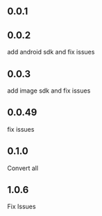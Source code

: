 ## 0.0.1

## 0.0.2
add android sdk and fix issues

## 0.0.3
add image sdk and fix issues


## 0.0.49
fix issues
## 0.1.0
Convert all 
## 1.0.6
Fix Issues